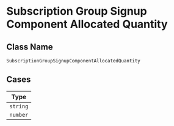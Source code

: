
# Subscription Group Signup Component Allocated Quantity

## Class Name

`SubscriptionGroupSignupComponentAllocatedQuantity`

## Cases

| Type |
|  --- |
| `string` |
| `number` |

